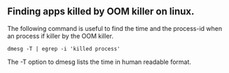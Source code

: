 ## Finding apps killed by OOM killer on linux.

The following command is useful to find the time and the process-id when an process if killer by the OOM killer.

```
dmesg -T | egrep -i 'killed process'
```

The -T option to dmesg lists the time in human readable format.
